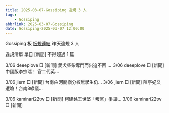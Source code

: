 ```yaml
---
title: 2025-03-07-Gossiping 違規 3 人
tags:
    - Gossiping
abbrlink: 2025-03-07-Gossiping
date: Gossiping-2025-03-07 12:00:00
---
```

Gossiping 板 [板規連結](https://www.ptt.cc/bbs/Gossiping/M.1637425085.A.07D.html)
昨天違規 3 人
<!-- more -->

違規清單
單日 [新聞] 不得超過 1 篇

3/06 deeeplove □ [新聞] 愛犬柴柴奪門而出追不回 …
3/06 deeeplove □ [新聞] 中國版李宗瑞！ 官二代英…

3/06 jiern □ [新聞] 台南白河關嶺分校無學生仍…
3/06 jiern □ [新聞] 陳亭妃又遭嗆！台南8綠議…

3/06 kaminari22tw □ [新聞] 柯建銘王世堅「叛黨」爭議…
3/06 kaminari22tw □ [新聞]